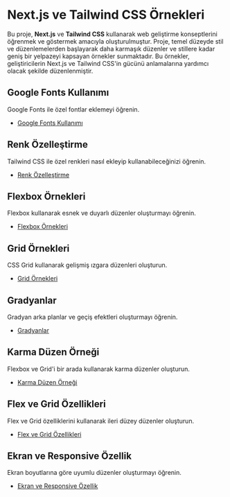 # Next.js ve Tailwind CSS Örnekleri

Bu proje, **Next.js** ve **Tailwind CSS** kullanarak web geliştirme konseptlerini öğrenmek ve göstermek amacıyla oluşturulmuştur. Proje, temel düzeyde stil ve düzenlemelerden başlayarak daha karmaşık düzenler ve stillere kadar geniş bir yelpazeyi kapsayan örnekler sunmaktadır. Bu örnekler, geliştiricilerin Next.js ve Tailwind CSS'in gücünü anlamalarına yardımcı olacak şekilde düzenlenmiştir.

## Google Fonts Kullanımı
Google Fonts ile özel fontlar eklemeyi öğrenin.
- [Google Fonts Kullanımı](./app/typography/google-fonts/page.tsx)

## Renk Özelleştirme
Tailwind CSS ile özel renkleri nasıl ekleyip kullanabileceğinizi öğrenin.
- [Renk Özelleştirme](./app/styling/colors/page.tsx)

## Flexbox Örnekleri
Flexbox kullanarak esnek ve duyarlı düzenler oluşturmayı öğrenin.
- [Flexbox Örnekleri](./app/layout/flexbox/page.tsx)

## Grid Örnekleri
CSS Grid kullanarak gelişmiş ızgara düzenleri oluşturun.
- [Grid Örnekleri](./app/layout/grid/page.tsx)

## Gradyanlar
Gradyan arka planlar ve geçiş efektleri oluşturmayı öğrenin.
- [Gradyanlar](./app/styling/gradients/page.tsx)

## Karma Düzen Örneği
Flexbox ve Grid'i bir arada kullanarak karma düzenler oluşturun.
- [Karma Düzen Örneği](./app/layout/mixed-layout/page.tsx)

## Flex ve Grid Özellikleri
Flex ve Grid özelliklerini kullanarak ileri düzey düzenler oluşturun.
- [Flex ve Grid Özellikleri](./app/layout/flex-and-grid-features/page.tsx)

## Ekran ve Responsive Özellik
Ekran boyutlarına göre uyumlu düzenler oluşturmayı öğrenin.
- [Ekran ve Responsive Özellik](./app/screens/page.tsx)
